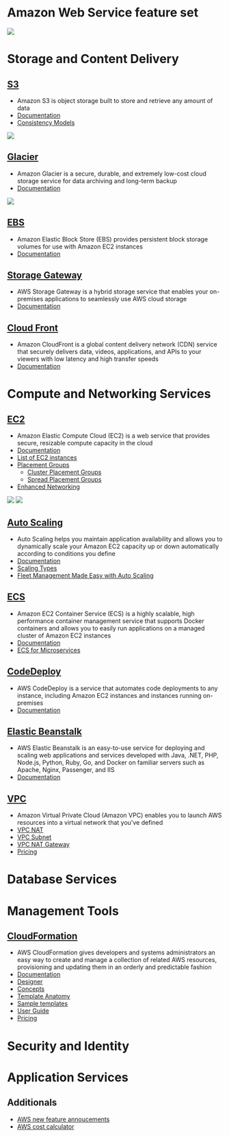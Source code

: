 # Amazon Web Service feature set

![](https://github.com/inbravo/aws-feature-set/blob/master/mind-maps/aws-all-services/aws-all-services.jpg)

# Storage and Content Delivery

## [S3](https://aws.amazon.com/s3)
-  Amazon S3 is object storage built to store and retrieve any amount of data 
-  [Documentation](https://aws.amazon.com/documentation/s3)
-  [Consistency Models](https://cloudacademy.com/blog/consistency-models-of-amazon-cloud-services)

![](https://github.com/inbravo/aws-feature-set/blob/master/mind-maps/storage-and-content-delivery/s3.jpg)

## [Glacier](https://aws.amazon.com/glacier)
-  Amazon Glacier is a secure, durable, and extremely low-cost cloud storage service for data archiving and long-term backup
-  [Documentation](https://aws.amazon.com/documentation/glacier)

![](https://github.com/inbravo/aws-feature-set/blob/master/mind-maps/storage-and-content-delivery/glacier.jpg)

## [EBS](https://aws.amazon.com/ebs)
-  Amazon Elastic Block Store (EBS) provides persistent block storage volumes for use with Amazon EC2 instances 
-  [Documentation](https://aws.amazon.com/documentation/ebs)

## [Storage Gateway](https://aws.amazon.com/storagegateway)
-  AWS Storage Gateway is a hybrid storage service that enables your on-premises applications to seamlessly use AWS cloud storage
-  [Documentation](https://aws.amazon.com/documentation/storagegateway)

## [Cloud Front](https://aws.amazon.com/cloudfront)
-  Amazon CloudFront is a global content delivery network (CDN) service that securely delivers data, videos, applications, and APIs to your viewers with low latency and high transfer speeds
-  [Documentation](https://aws.amazon.com/documentation/cloudfront)

# Compute and Networking Services

## [EC2](https://aws.amazon.com/ec2)
-  Amazon Elastic Compute Cloud (EC2) is a web service that provides secure, resizable compute capacity in the cloud
-  [Documentation](https://aws.amazon.com/documentation/ec2)
-  [List of EC2 instances](https://ec2instances.info)
-  [Placement Groups](http://docs.aws.amazon.com/AWSEC2/latest/UserGuide/placement-groups.html)
	-  [Cluster Placement Groups](http://docs.aws.amazon.com/AWSEC2/latest/UserGuide/placement-groups.html#placement-groups-cluster)
	-  [Spread Placement Groups](http://docs.aws.amazon.com/AWSEC2/latest/UserGuide/placement-groups.html#placement-groups-spread)
-  [Enhanced Networking](http://docs.aws.amazon.com/AWSEC2/latest/UserGuide/placement-groups.html)

![](https://github.com/inbravo/aws-feature-set/blob/master/mind-maps/compute-and-networking-services/ec2.jpg)
![](https://github.com/inbravo/aws-feature-set/blob/master/mind-maps/compute-and-networking-services/ec2-networking.jpg)

## [Auto Scaling](https://aws.amazon.com/autoscaling)
-  Auto Scaling helps you maintain application availability and allows you to dynamically scale your Amazon EC2 capacity up or down automatically according to conditions you define
-  [Documentation](https://aws.amazon.com/documentation/autoscaling)
-  [Scaling Types](https://aws.amazon.com/autoscaling/#application)
-  [Fleet Management Made Easy with Auto Scaling](https://aws.amazon.com/blogs/compute/fleet-management-made-easy-with-auto-scaling)

## [ECS](https://aws.amazon.com/ecs)
-  Amazon EC2 Container Service (ECS) is a highly scalable, high performance container management service that supports Docker containers and allows you to easily run applications on a managed cluster of Amazon EC2 instances
-  [Documentation](https://aws.amazon.com/documentation/ecs)
-  [ECS for Microservices](https://github.com/awslabs/ecs-refarch-cloudformation)

## [CodeDeploy](https://aws.amazon.com/codedeploy)
-  AWS CodeDeploy is a service that automates code deployments to any instance, including Amazon EC2 instances and instances running on-premises
-  [Documentation](https://aws.amazon.com/documentation/codedeploy)

## [Elastic Beanstalk](https://aws.amazon.com/elasticbeanstalk)
-  AWS Elastic Beanstalk is an easy-to-use service for deploying and scaling web applications and services developed with Java, .NET, PHP, Node.js, Python, Ruby, Go, and Docker on familiar servers such as Apache, Nginx, Passenger, and IIS
-  [Documentation](https://aws.amazon.com/documentation/elasticbeanstalk)

## [VPC](http://docs.aws.amazon.com/AmazonVPC/latest/UserGuide/VPC_Introduction.html)
-  Amazon Virtual Private Cloud (Amazon VPC) enables you to launch AWS resources into a virtual network that you've defined
-  [VPC NAT](http://docs.aws.amazon.com/AmazonVPC/latest/UserGuide/vpc-nat.html)
-  [VPC Subnet](http://docs.aws.amazon.com/AmazonVPC/latest/UserGuide/VPC_Subnets.html)
-  [VPC NAT Gateway](http://docs.aws.amazon.com/AmazonVPC/latest/UserGuide/vpc-nat-gateway.html)
-  [Pricing](https://aws.amazon.com/vpc/pricing)

# Database Services

# Management Tools

## [CloudFormation](https://aws.amazon.com/cloudformation)
-  AWS CloudFormation gives developers and systems administrators an easy way to create and manage a collection of related AWS resources, provisioning and updating them in an orderly and predictable fashion
-  [Documentation](https://aws.amazon.com/documentation/cloudformation)
-  [Designer](https://aws.amazon.com/cloudformation/details/#designer)
-  [Concepts](http://docs.aws.amazon.com/AWSCloudFormation/latest/UserGuide/cfn-whatis-concepts.html)
-  [Template Anatomy](http://docs.aws.amazon.com/AWSCloudFormation/latest/UserGuide/template-anatomy.html)
-  [Sample templates](http://docs.aws.amazon.com/AWSCloudFormation/latest/UserGuide/cfn-sample-templates.html)
-  [User Guide](http://docs.aws.amazon.com/AWSCloudFormation/latest/UserGuide/Welcome.html)
-  [Pricing](https://aws.amazon.com/cloudformation/pricing)

# Security and Identity

# Application Services

## Additionals

- [AWS new feature annoucements](https://aws.amazon.com/new/reinvent)
- [AWS cost calculator](https://calculator.s3.amazonaws.com/index.html)
